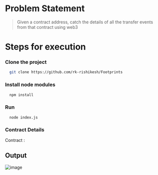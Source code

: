 # Problem Statement

> Given a contract address, catch the details of all the transfer events from that contract using web3

# Steps for execution

### Clone the project
```bash
  git clone https://github.com/rk-rishikesh/Footprints
```
### Install node modules
```bash
  npm install
```
### Run
```
  node index.js
```
### Contract Details

Contract : 

## Output

![image](https://user-images.githubusercontent.com/59107121/142210828-598e7c88-7cec-4b77-ad30-97be57baaa6d.png)

